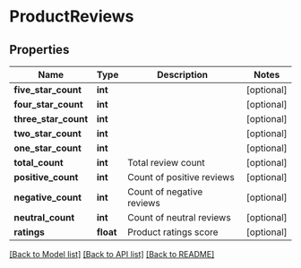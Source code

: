 # ProductReviews

## Properties
Name | Type | Description | Notes
------------ | ------------- | ------------- | -------------
**five_star_count** | **int** |  | [optional] 
**four_star_count** | **int** |  | [optional] 
**three_star_count** | **int** |  | [optional] 
**two_star_count** | **int** |  | [optional] 
**one_star_count** | **int** |  | [optional] 
**total_count** | **int** | Total review count  | [optional] 
**positive_count** | **int** | Count of positive reviews  | [optional] 
**negative_count** | **int** | Count of negative reviews  | [optional] 
**neutral_count** | **int** | Count of neutral reviews  | [optional] 
**ratings** | **float** | Product ratings score  | [optional] 

[[Back to Model list]](../README.md#documentation-for-models) [[Back to API list]](../README.md#documentation-for-api-endpoints) [[Back to README]](../README.md)


